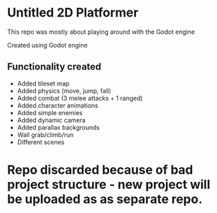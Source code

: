 # Untitled 2D Platformer

This repo was mostly about playing around with the Godot engine 

Created using Godot engine

## Functionality created

- Added tileset map
- Added physics (move, jump, fall)
- Added combat (3 melee attacks + 1 ranged)
- Added character animations
- Added simple enemies
- Added dynamic camera
- Added parallax backgrounds
- Wall grab/climb/run
- Different scenes


# Repo discarded because of bad project structure - new project will be uploaded as as separate repo. 
